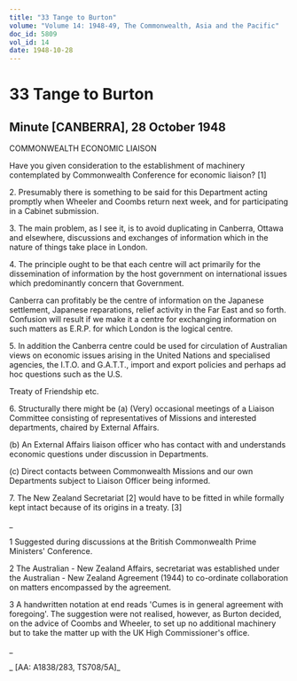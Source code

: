 ```yaml
---
title: "33 Tange to Burton"
volume: "Volume 14: 1948-49, The Commonwealth, Asia and the Pacific"
doc_id: 5809
vol_id: 14
date: 1948-10-28
---
```


# 33 Tange to Burton

## Minute [CANBERRA], 28 October 1948

COMMONWEALTH ECONOMIC LIAISON

Have you given consideration to the establishment of machinery contemplated by Commonwealth Conference for economic liaison? [1]

2\. Presumably there is something to be said for this Department acting promptly when Wheeler and Coombs return next week, and for participating in a Cabinet submission.

3\. The main problem, as I see it, is to avoid duplicating in Canberra, Ottawa and elsewhere, discussions and exchanges of information which in the nature of things take place in London.

4\. The principle ought to be that each centre will act primarily for the dissemination of information by the host government on international issues which predominantly concern that Government.

Canberra can profitably be the centre of information on the Japanese settlement, Japanese reparations, relief activity in the Far East and so forth. Confusion will result if we make it a centre for exchanging information on such matters as E.R.P. for which London is the logical centre.

5\. In addition the Canberra centre could be used for circulation of Australian views on economic issues arising in the United Nations and specialised agencies, the I.T.O. and G.A.T.T., import and export policies and perhaps ad hoc questions such as the U.S.

Treaty of Friendship etc.

6\. Structurally there might be (a) (Very) occasional meetings of a Liaison Committee consisting of representatives of Missions and interested departments, chaired by External Affairs.

(b) An External Affairs liaison officer who has contact with and understands economic questions under discussion in Departments.

(c) Direct contacts between Commonwealth Missions and our own Departments subject to Liaison Officer being informed.

7\. The New Zealand Secretariat [2] would have to be fitted in while formally kept intact because of its origins in a treaty. [3]

_

1 Suggested during discussions at the British Commonwealth Prime Ministers' Conference.

2 The Australian - New Zealand Affairs, secretariat was established under the Australian - New Zealand Agreement (1944) to co-ordinate collaboration on matters encompassed by the agreement.

3 A handwritten notation at end reads 'Cumes is in general agreement with foregoing'. The suggestion were not realised, however, as Burton decided, on the advice of Coombs and Wheeler, to set up no additional machinery but to take the matter up with the UK High Commissioner's office.

_

_ [AA: A1838/283, TS708/5A]_
